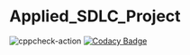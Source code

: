 # Applied_SDLC_Project
![cppcheck-action](https://github.com/stepin104381/Applied_SDLC_Project/workflows/cppcheck-action/badge.svg)
[![Codacy Badge](https://app.codacy.com/project/badge/Grade/da20dc3c3679470992f795779d0fbb95)](https://www.codacy.com/gh/stepin104381/Applied_SDLC_Project/dashboard?utm_source=github.com&amp;utm_medium=referral&amp;utm_content=stepin104381/Applied_SDLC_Project&amp;utm_campaign=Badge_Grade)
